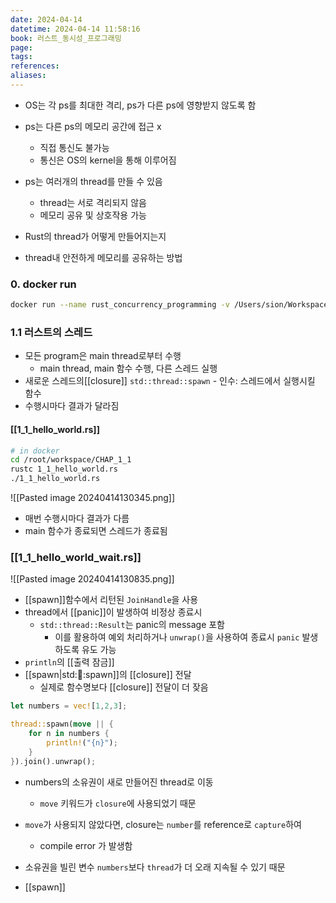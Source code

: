 ```yaml
---
date: 2024-04-14
datetime: 2024-04-14 11:58:16
book: 러스트_동시성_프로그래밍
page: 
tags: 
references: 
aliases:
---
```


- OS는 각 ps를 최대한 격리, ps가 다른 ps에 영향받지 않도록 함 
- ps는 다른 ps의 메모리 공간에 접근 x
	- 직접 통신도 불가능
	- 통신은 OS의 kernel을 통해 이루어짐
- ps는 여러개의 thread를 만들 수 있음
	- thread는 서로 격리되지 않음
	- 메모리 공유 및 상호작용 가능

- Rust의 thread가 어떻게 만들어지는지
- thread내 안전하게 메모리를 공유하는 방법

### 0. docker run
```bash
docker run --name rust_concurrency_programming -v /Users/sion/Workspace/wshid-zettel/workspace/rust:/root/workspace -it rust:latest /bin/bash
```

### 1.1 러스트의 스레드
- 모든 program은 main thread로부터 수행
	- main thread, main 함수 수행, 다른 스레드 실행
- 새로운 스레드의[[closure]] `std::thread::spawn`
		- 인수: 스레드에서 실행시킬 함수
- 수행시마다 결과가 달라짐


#### [[1_1_hello_world.rs]]
```bash
# in docker
cd /root/workspace/CHAP_1_1
rustc 1_1_hello_world.rs
./1_1_hello_world.rs
```
![[Pasted image 20240414130345.png]]
- 매번 수행시마다 결과가 다름
- main 함수가 종료되면 스레드가 종료됨

### [[1_1_hello_world_wait.rs]]
![[Pasted image 20240414130835.png]]
- [[spawn]]함수에서 리턴된 `JoinHandle`을 사용
- thread에서 [[panic]]이 발생하여 비정상 종료시
	- `std::thread::Result`는 panic의 message 포함
		- 이를 활용하여 예외 처리하거나 `unwrap()`을 사용하여 종료시 `panic` 발생하도록 유도 가능
- `println`의  [[출력 잠금]]
- [[spawn|std::thread::spawn]]의 [[closure]] 전달
	- 실제로 함수명보다 [[closure]] 전달이 더 잦음
```rust
let numbers = vec![1,2,3];

thread::spawn(move || {
	for n in numbers {
		println!("{n}");
	}
}).join().unwrap();

```
- numbers의 소유권이 새로 만들어진 thread로 이동
	- `move` 키워드가 `closure`에 사용되었기 때문
- `move`가 사용되지 않았다면, closure는 `number`를 reference로 `capture`하여
	- compile error 가 발생함
- 소유권을 빌린 변수 `numbers`보다 `thread`가 더 오래 지속될 수 있기 때문

- [[spawn]]